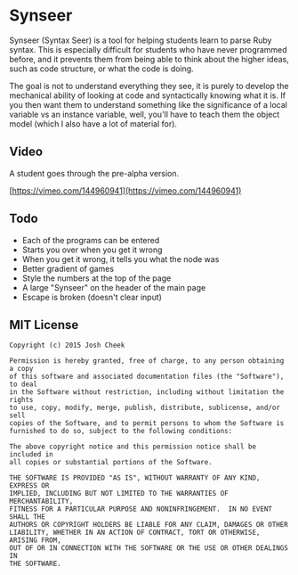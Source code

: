 # Synseer

Synseer (Syntax Seer) is a tool for helping students learn to parse Ruby syntax.
This is especially difficult for students who have never programmed before,
and it prevents them from being able to think about the higher ideas,
such as code structure, or what the code is doing.

The goal is not to understand everything they see,
it is purely to develop the mechanical ability of
looking at code and syntactically knowing what it is.
If you then want them to understand something like
the significance of a local variable vs an instance variable,
well, you'll have to teach them the object model
(which I also have a lot of material for).


## Video

A student goes through the pre-alpha version.

[https://vimeo.com/144960941](https://vimeo.com/144960941)


## Todo

* Each of the programs can be entered
* Starts you over when you get it wrong
* When you get it wrong, it tells you what the node was
* Better gradient of games
* Style the numbers at the top of the page
* A large "Synseer" on the header of the main page
* Escape is broken (doesn't clear input)


## MIT License

```
Copyright (c) 2015 Josh Cheek

Permission is hereby granted, free of charge, to any person obtaining a copy
of this software and associated documentation files (the "Software"), to deal
in the Software without restriction, including without limitation the rights
to use, copy, modify, merge, publish, distribute, sublicense, and/or sell
copies of the Software, and to permit persons to whom the Software is
furnished to do so, subject to the following conditions:

The above copyright notice and this permission notice shall be included in
all copies or substantial portions of the Software.

THE SOFTWARE IS PROVIDED "AS IS", WITHOUT WARRANTY OF ANY KIND, EXPRESS OR
IMPLIED, INCLUDING BUT NOT LIMITED TO THE WARRANTIES OF MERCHANTABILITY,
FITNESS FOR A PARTICULAR PURPOSE AND NONINFRINGEMENT.  IN NO EVENT SHALL THE
AUTHORS OR COPYRIGHT HOLDERS BE LIABLE FOR ANY CLAIM, DAMAGES OR OTHER
LIABILITY, WHETHER IN AN ACTION OF CONTRACT, TORT OR OTHERWISE, ARISING FROM,
OUT OF OR IN CONNECTION WITH THE SOFTWARE OR THE USE OR OTHER DEALINGS IN
THE SOFTWARE.
```
